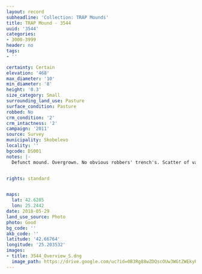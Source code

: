 ```yaml
---
layout: record
subheadline: 'Collection: TRAP Mounds'
title: TRAP Mound - 3544
uuid: '3544'
categories:
- 3000-3999
header: no
tags:
- ''

certainty: Certain
elevation: '468'
max_diameter: '10'
min_diameter: '8'
height: '0.3'
size_category: Small
surrounding_land_use: Pasture
surface_condition: Pasture
robbed: No
crm_condition: '2'
crm_intactness: '2'
campaign: '2011'
source: Survey
municipality: Skobelevo
locality: ''
bgcode: DS001
notes: |-
  Defunct mound. Overgrown. No obvious robbers' trench's. Scatter of various large stones.


rights: standard


maps:
  lat: 42.6285
  lon: 25.2442
date: 2018-05-29
land_use_source: Photo
photo: Good
bg_code: ''
akb_code: ''
latitude: '42.66764'
longitude: '25.203532'
images:
- title: 3544_Overview_S.dng
  image_path: https://drive.google.com/uc?id=0B3Rg88wZDQscOUw3WGtZWEkyRHc
---
```

